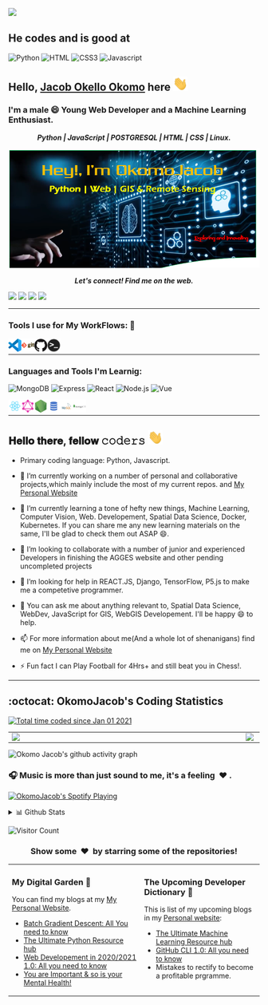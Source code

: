 ![](https://komarev.com/ghpvc/?username=okomojacob&label=ProfileViewers&color=brightgreen)
 
## He codes and is good at
![Python](https://img.shields.io/badge/-Python-000?&logo=Python)
![HTML](https://img.shields.io/badge/-HTML5-000?&logo=HTML5)
![CSS3](https://img.shields.io/badge/-CSS3-000?&logo=CSS3)
![Javascript](https://img.shields.io/badge/-JavaScript-000?&logo=javascript)

## Hello, [Jacob Okello Okomo](https://okomojacob.herokuapp.com/) here <img src="https://raw.githubusercontent.com/ABSphreak/ABSphreak/master/gifs/Hi.gif" width="30px">
### I'm a male 😄 Young Web Developer and a Machine Learning Enthusiast.

<p align="center">
  <b><i>Python | JavaScript | POSTGRESQL | HTML | CSS | Linux.</i></b>
 <p align="center">
  <img src="https://github.com/OkomoJacob/OkomoJacob/blob/main/imgs/profileNew.png">
</p>
<p align="center">
  <b><i>Let's connect! Find me on the web.</i></b>
  
[<img height="30" src="https://img.shields.io/badge/twitter-%231DA1F2.svg?&style=for-the-badge&logo=twitter&logoColor=white" />][twitter]
[<img height="30" src = "https://img.shields.io/badge/gmail-c14438?&style=for-the-badge&logo=gmail&logoColor=white">][gmail] 
[<img height="30" src="https://img.shields.io/badge/linkedin-blue.svg?&style=for-the-badge&logo=linkedin&logoColor=white" />][LinkedIn]
[<img height="30" src = "https://img.shields.io/badge/Facebook-036be4.svg?&style=for-the-badge&logo=facebook&logoColor=white">][Facebook]

<hr />

### Tools I use for My WorkFlows: 👋 
<img align="left" alt="Visual Studio Code" width="26px" src="https://raw.githubusercontent.com/github/explore/80688e429a7d4ef2fca1e82350fe8e3517d3494d/topics/visual-studio-code/visual-studio-code.png" />
<img align="left" alt="Git" width="26px" src="https://raw.githubusercontent.com/github/explore/80688e429a7d4ef2fca1e82350fe8e3517d3494d/topics/git/git.png" />
<img align="left" alt="GitHub" width="26px" src="https://raw.githubusercontent.com/github/explore/78df643247d429f6cc873026c0622819ad797942/topics/github/github.png" />
<img align="left" alt="Terminal" width="26px" src="https://raw.githubusercontent.com/github/explore/80688e429a7d4ef2fca1e82350fe8e3517d3494d/topics/terminal/terminal.png" />
 
<br />

---

### Languages and Tools I'm Learnig:
![MongoDB](https://img.shields.io/badge/-MongoDB-000?&logo=MongoDB)
![Express](https://img.shields.io/badge/-Express-000?&logo=Express)
![React](https://img.shields.io/badge/-React-000?&logo=React)
![Node.js](https://img.shields.io/badge/-Node.js-000?&logo=node.js)
![Vue](https://img.shields.io/badge/-Vue-000?&logo=Vue.js)

<img align="left" alt="React" width="26px" src="https://raw.githubusercontent.com/github/explore/80688e429a7d4ef2fca1e82350fe8e3517d3494d/topics/react/react.png" />
<img align="left" alt="GraphQL" width="26px" src="https://raw.githubusercontent.com/github/explore/80688e429a7d4ef2fca1e82350fe8e3517d3494d/topics/graphql/graphql.png" />
<img align="left" alt="Node.js" width="26px" src="https://raw.githubusercontent.com/github/explore/80688e429a7d4ef2fca1e82350fe8e3517d3494d/topics/nodejs/nodejs.png" />
<img align="left" alt="SQL" width="26px" src="https://raw.githubusercontent.com/github/explore/80688e429a7d4ef2fca1e82350fe8e3517d3494d/topics/sql/sql.png" />
<img align="left" alt="MySQL" width="26px" src="https://raw.githubusercontent.com/github/explore/80688e429a7d4ef2fca1e82350fe8e3517d3494d/topics/mysql/mysql.png" />
<img align="left" alt="MongoDB" width="26px" src="https://raw.githubusercontent.com/github/explore/80688e429a7d4ef2fca1e82350fe8e3517d3494d/topics/mongodb/mongodb.png" />

<br />
<hr />
<h2> 𝐇𝐞𝐥𝐥𝐨 𝐭𝐡𝐞𝐫𝐞, 𝐟𝐞𝐥𝐥𝐨𝐰 𝚌𝚘𝚍𝚎𝚛𝚜 <img src="https://raw.githubusercontent.com/ABSphreak/ABSphreak/master/gifs/Hi.gif" width="30px"></h2>
 <!--<img align="right" height="270px" alt="GIF" src="https://i.pinimg.com/originals/e4/26/70/e426702edf874b181aced1e2fa5c6cde.gif" /> -->
 
* Primary coding language: Python, Javascript.
- 🔭 I’m currently working on a number of personal and collaborative projects,which mainly include the most of my current repos. and [My Personal Website](https://okomojacob.herokuapp.com/) 
- 🌱 I’m currently learning a tone of hefty new things, Machine Learning, Computer Vision, Web. Developement, Spatial Data Science, Docker, Kubernetes. If you can share me any new learning materials on the same, I'll be glad to check them out ASAP 😄.
- 👯 I’m looking to collaborate with a number of junior and experienced Developers in finishing the AGGES website and other pending uncompleted projects
- 🤔 I’m looking for help in REACT.JS, Django, TensorFlow, P5.js to make me a competetive programmer.

- 💬 You can ask me about anything relevant to, Spatial Data Science, WebDev, JavaScript for GIS, WebGIS Developement.  I'll be happy 😄 to help.
- 📫 For more information about me(And a whole lot of shenanigans) find me on [My Personal Website](https://okomojacob.herokuapp.com/)
- ⚡ Fun fact I can Play Football for 4Hrs+ and still beat you in Chess!.

---
## :octocat: OkomoJacob's Coding Statistics
 <table>
  <tr>
    <a href="https://wakatime.com/@031f0010-ed93-450d-86db-77e0f90e1bae"><img src="https://wakatime.com/badge/user/031f0010-ed93-450d-86db-77e0f90e1bae.svg" alt="Total time coded since Jan 01 2021" /></a>
  </tr>
 <tr>
<!--   <td><img width="380px" align="left" src="https://github-readme-stats.vercel.app/api/top-langs/?username=okomojacob&langs_count=10&layout=compact&theme=tokyonight"/></td> -->
 </tr>
  <tr>
      <td><img width="455px" align="left" src="https://github-readme-stats.vercel.app/api?username=okomojacob&show_icons=true&count_private=true&include_all_commits=true&theme=tokyonight"/></td>
<!--     <td><img width="420px" align="right" src="https://github-readme-streak-stats.herokuapp.com/?user=OkomoJacob&show_icons=true&locale=en&layout=compact&theme=tokyonight"/></td> -->
   <td><img width="455px" align="right" src="https://github-readme-stats.vercel.app/api/top-langs/?username=okomojacob&langs_count=10&layout=compact&theme=tokyonight"/></td>
  </tr>   
</table>
<!--     <td><img align="center" src="https://github-readme-stats.vercel.app/api/wakatime?username=okomojacob&layout=compact"/></td>
    
</table> -->

<!-- ![Okomo Jacob Github Stats](https://github-readme-stats.anuraghazra1.vercel.app/api?username=okomojacob&show_icons=true&include_all_commits=true&theme=radical) -->
<!-- ![Okomo Jacob Language Stats](https://github-readme-stats.anuraghazra1.vercel.app/api/top-langs/?username=okomojacob&layout=compact&theme=radical) -->

![Okomo Jacob's github activity graph](https://activity-graph.herokuapp.com/graph?username=okomojacob&theme=dracula)

### 🎧 Music is more than just sound to me, it's a feeling &nbsp;❤️&nbsp;.
[<img src="https://now-playing-codestackr.vercel.app/api/spotify-playing" alt="OkomoJacob's Spotify Playing" width="350" />](https://open.spotify.com/user/swyqyimdc12jajde4vpwd2x1b)

<table><tr><td valign="top" width="50%">
  
### My Digital Garden 🌱
You can find my blogs at my [My Personal Website](https://okomojacob.herokuapp.com/).
- [Batch Gradient Descent: All You need to know](https://okomojacob.herokuapp.com/#blog) 
- [The Ultimate Python Resource hub](https://okomojacob.herokuapp.com/#blog)
- [Web Developement in 2020/2021 1.0: All you need to know](https://okomojacob.herokuapp.com/#services)
- [You are Important & so is your Mental Health!](https://ayushirawat.com/you-are-important-and-so-is-your-mental-health)
</td>
<td valign="top" width="45%">
  
### The Upcoming Developer Dictionary 🌱
This is list of my upcoming blogs in my [Personal website](https://okomojacob.herokuapp.com/):
- [The Ultimate Machine Learning Resource hub](https://okomojacob.herokuapp.com/)
- [GitHub CLI 1.0: All you need to know](https://okomojacob.herokuapp.com/)
- Mistakes to rectify to become a profitable prgramme.
</td>
 <details>
<summary>📊 Github Stats</summary>
  
<p align="center"> <img src="https://github-readme-stats.vercel.app/api?username=okomojacob&show_icons=true&theme=gotham" alt="Okomo Jacob | Stats" />
  
</details>

 ![Visitor Count](https://profile-counter.glitch.me/{okomojacob}/count.svg)
 
 
<h3 align="center">Show some &nbsp;❤️&nbsp; by starring some of the repositories!</h3>

[twitter]: https://twitter.com/okomojacob
[gmail]: https://gmail.com
[linkedin]: https://www.linkedin.com/in/okomo-jacob-622b86164/
[Facebook]: https://www.facebook.com/jacobokomo
